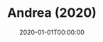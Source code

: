---
title: "Andrea (2020)"
date: 2020-01-01T00:00:00
description: "A tender and introspective portrait session with Andrea, captured in soft natural light."
resources:
  - src: andrea-3516.jpg
    params:
      cover: true
---